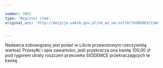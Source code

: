```yaml
---

number: 3002
type: 'Register item'
original_uri: 'http://decyzje.uokik.gov.pl/nd_wz_um.nsf/0/745B99D1C13A696AC12579DD002C6EDD?OpenDocument'


---
```


Nadawca zobowiązany jest podać w Liście przewozowym rzeczywistą wartość Przesyłki i opis zawartości, jeśli przekracza ona kwotę 100,00 zł pod rygorem utraty roszczeń przeciwko SIÓDEMCE przekraczających te kwotę
